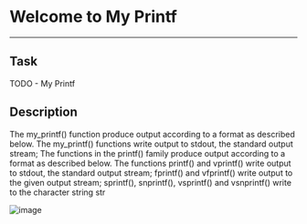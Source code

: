 # Welcome to My Printf
***

## Task

TODO - My Printf

## Description

The my_printf() function produce output according to a format as described below. The my_printf() functions write output to stdout, the standard output stream;
The functions in the printf() family produce output according to a format as described below. The functions printf() and vprintf() write output to stdout, the standard output stream; fprintf() and vfprintf() write output to the given output stream; sprintf(), snprintf(), vsprintf() and vsnprintf() write to the character string str

![image](https://user-images.githubusercontent.com/96412090/191434510-67248f70-9cd2-4800-a0de-89575d803aae.png)
